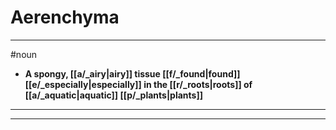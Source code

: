 # Aerenchyma
---
#noun
- **A spongy, [[a/_airy|airy]] tissue [[f/_found|found]] [[e/_especially|especially]] in the [[r/_roots|roots]] of [[a/_aquatic|aquatic]] [[p/_plants|plants]]**
---
---
